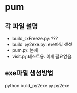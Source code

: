 # pum

## 각 파일 설명 ##
- build_cxFreeze.py: ???
- build_py2exe.py: exe파일 생성
- pum.py: 본체
- visit.py:테스트용. 이제 필요없음.

## exe파일 생성방법 ##
python build_py2exe.py py2exe
